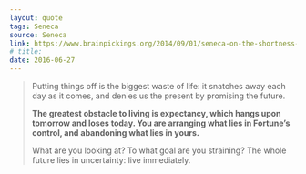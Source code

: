 ```yaml
---
layout: quote
tags: Seneca
source: Seneca
link: https://www.brainpickings.org/2014/09/01/seneca-on-the-shortness-of-life/
# title: 
date: 2016-06-27
---
```

> Putting things off is the biggest waste of life: it snatches away each day as it comes, and denies us the present by promising the future.
>
> **The greatest obstacle to living is expectancy, which hangs upon tomorrow and loses today. You are arranging what lies in Fortune’s control, and abandoning what lies in yours.**
>
> What are you looking at? To what goal are you straining? The whole future lies in uncertainty: live immediately.
